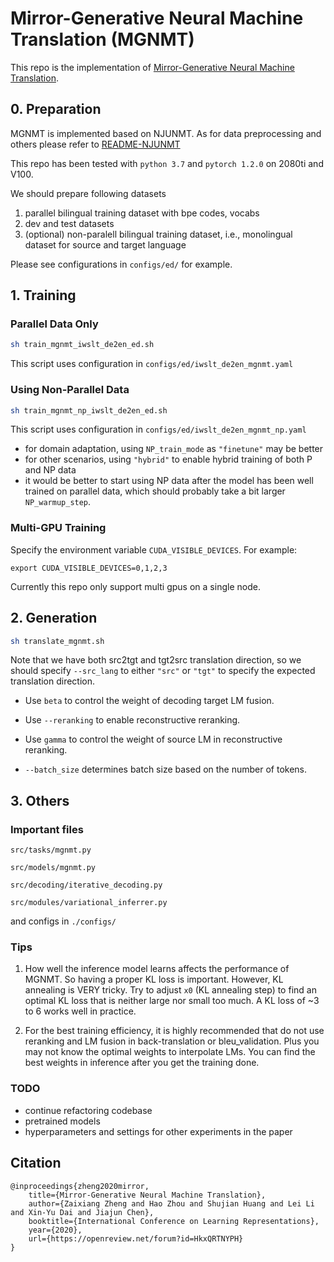 # Mirror-Generative Neural Machine Translation (MGNMT)

This repo is the implementation of [Mirror-Generative Neural Machine Translation](https://openreview.net/forum?id=HkxQRTNYPH).

## 0. Preparation
MGNMT is implemented based on NJUNMT. 
As for data preprocessing and others please refer to [README-NJUNMT](README-NJUNMT.md)

This repo has been tested with `python 3.7` and `pytorch 1.2.0` on 2080ti and V100.

We should prepare following datasets
1. parallel bilingual training dataset with bpe codes, vocabs
2. dev and test datasets
3. (optional) non-paralell bilingual training dataset, i.e., monolingual dataset for source and target language

Please see configurations in `configs/ed/` for example.


## 1. Training
### Parallel Data Only
```bash
sh train_mgnmt_iwslt_de2en_ed.sh
```
This script uses configuration in `configs/ed/iwslt_de2en_mgnmt.yaml`

### Using Non-Parallel Data
```bash
sh train_mgnmt_np_iwslt_de2en_ed.sh
```
This script uses configuration in `configs/ed/iwslt_de2en_mgnmt_np.yaml`

- for domain adaptation, using `NP_train_mode` as `"finetune"` may be better
- for other scenarios, using `"hybrid"` to enable hybrid training of both P and NP data
- it would be better to start using NP data after the model has been well trained on parallel data, which should probably take a bit larger `NP_warmup_step`.


### Multi-GPU Training
Specify the environment variable `CUDA_VISIBLE_DEVICES`. For example:
```
export CUDA_VISIBLE_DEVICES=0,1,2,3
```
Currently this repo only support multi gpus on a single node. 

## 2. Generation
```bash
sh translate_mgnmt.sh
```
Note that we have both src2tgt and tgt2src translation direction, so we should specify `--src_lang` to either `"src"` or `"tgt"` to specify the expected translation direction.

- Use `beta` to control the weight of decoding target LM fusion. 
- Use `--reranking` to enable reconstructive reranking. 
- Use `gamma` to control the weight of source LM in reconstructive reranking. 

- `--batch_size` determines batch size based on the number of tokens.

## 3. Others
### Important files
`src/tasks/mgnmt.py`

`src/models/mgnmt.py`

`src/decoding/iterative_decoding.py`

`src/modules/variational_inferrer.py`

and configs in `./configs/`

### Tips
1. How well the inference model learns affects the performance of MGNMT. So having a proper KL loss is important. However, KL annealing is VERY tricky. Try to adjust `x0` (KL annealing step) to find an optimal KL loss that is neither large nor small too much. A KL loss of ~3 to 6 works well in practice. 

2. For the best training efficiency, it is highly recommended that do not use reranking and LM fusion in back-translation or bleu_validation. Plus you may not know the optimal weights to interpolate LMs. You can find the best weights in inference after you get the training done.

### TODO
- continue refactoring codebase
- pretrained models
- hyperparameters and settings for other experiments in the paper

## Citation
```
@inproceedings{zheng2020mirror,
    title={Mirror-Generative Neural Machine Translation},
    author={Zaixiang Zheng and Hao Zhou and Shujian Huang and Lei Li and Xin-Yu Dai and Jiajun Chen},
    booktitle={International Conference on Learning Representations},
    year={2020},
    url={https://openreview.net/forum?id=HkxQRTNYPH}
}

```
